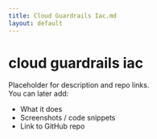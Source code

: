 ```yaml
---
title: Cloud Guardrails Iac.md
layout: default
---
```


# cloud guardrails iac

Placeholder for description and repo links.  
You can later add:
- What it does
- Screenshots / code snippets
- Link to GitHub repo
